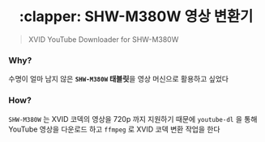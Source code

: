 <h1 align="center">:clapper: SHW-M380W 영상 변환기</h1>

> XVID YouTube Downloader for SHW-M380W

### Why?

수명이 얼마 남지 않은 **`SHW-M380W` 태블릿**을 영상 머신으로 활용하고 싶었다

### How?

`SHW-M380W` 는 XVID 코덱의 영상을 720p 까지 지원하기 때문에
`youtube-dl` 을 통해 YouTube 영상을 다운로드 하고 `ffmpeg` 로 XVID 코덱 변환 작업을 한다
